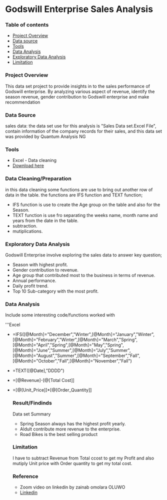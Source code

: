 # Godswill Enterprise Sales Analysis

### Table of contents

- [Project Overview](#project-overview)
- [Data source](#data-source)
- [Tools](#tools)
- [Data Analysis](#data-analysis)
- [Exploratory Data Analysis](#exploratory-data-analysis)
- [Limitation](#limitation)

### Project Overview

This data set project to provide insights in to the sales performance of Godswill enterprise. By analyzing various aspect of revenue, identify the season revenue, gender contribution to Godswill enterprise and make recommendation

### Data Source

sales data: the data set use for this analysis is "Sales Data set.Excel File", contain information of the company records for their sales, and this data set was provided by Quantum Analysis NG 

### Tools

- Excel - Data cleaning
-  [Download here](https://microsoft.com)
  
### Data Cleaning/Preparation

in this data cleaning some functions are use to bring out another row of data in the table.
the functions are IFS function and TEXT function;
- IFS function is use to create the Age group on the table and also for the Season.
- TEXT function is use fro separating the weeks name, month name and years from the date in the table.
- subtraction.
- mutiplications.

### Exploratory Data Analysis

Godswill Enterprise involve exploring the sales data to answer key question;

 - Season with highest profit.
 - Gender contribution to revenue.
 - Age group that contributed most to the business in terms of revenue.
 - Annual performance.
 - Daily profit trend.
 - Top 10 Sub-category with the most profit.
   
### Data Analysis  

Include some interesting code/functions worked with

'''Excel
 - =IFS([@Month]="December","Winter",[@Month]="January","Winter",[@Month]="February","Winter",[@Month]="March","Spring",[@Month]="April","Spring",[@Month]="May","Spring",[@Month]="June","Summer",[@Month]="July","Summer",[@Month]="August","Summer",[@Month]="September","Fall",[@Month]="October","Fall",[@Month]="November","Fall")
 - =TEXT([@Date],"DDDD")
 - =[@Revenue]-[@[Total Cost]]
 - =[@[Unit_Price]]*[@[Order_Quantity]]

   ### Result/Findinds
    Data set Summary
   - Spring Season always has the highest profit yearly.
   - Aldult contribute more revenue to the enterprise.
   - Road Bikes is the best selling product

   ### Limitation

   I have to subtract Revenue from Total ccost to get my Profit and also mutiply Unit price with Order quantity to get my total cost.

   ### Reference
    - Zoom video on linkedin by zainab omolara OLUWO
    - [Linkedin](https://www.linkedin.com/posts/zainab-oluwo-774a89304_as-an-intern-at-quantum-analytics-ng-im-activity-7209871915392421888-Qzql?utm_source=share&utm_medium=member_desktop)
   

